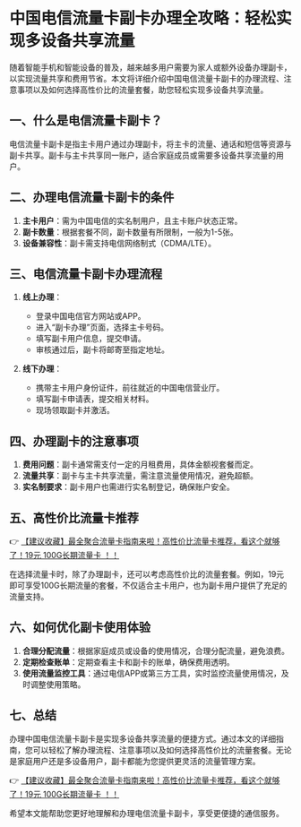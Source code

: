 # 中国电信流量卡副卡办理全攻略：轻松实现多设备共享流量

随着智能手机和智能设备的普及，越来越多用户需要为家人或额外设备办理副卡，以实现流量共享和费用节省。本文将详细介绍中国电信流量卡副卡的办理流程、注意事项以及如何选择高性价比的流量套餐，助您轻松实现多设备共享流量。

## 一、什么是电信流量卡副卡？

电信流量卡副卡是指主卡用户通过办理副卡，将主卡的流量、通话和短信等资源与副卡共享。副卡与主卡共享同一账户，适合家庭成员或需要多设备共享流量的用户。

## 二、办理电信流量卡副卡的条件

1. **主卡用户**：需为中国电信的实名制用户，且主卡账户状态正常。
2. **副卡数量**：根据套餐不同，副卡数量有所限制，一般为1-5张。
3. **设备兼容性**：副卡需支持电信网络制式（CDMA/LTE）。

## 三、电信流量卡副卡办理流程

1. **线上办理**：
   - 登录中国电信官方网站或APP。
   - 进入“副卡办理”页面，选择主卡号码。
   - 填写副卡用户信息，提交申请。
   - 审核通过后，副卡将邮寄至指定地址。

2. **线下办理**：
   - 携带主卡用户身份证件，前往就近的中国电信营业厅。
   - 填写副卡申请表，提交相关材料。
   - 现场领取副卡并激活。

## 四、办理副卡的注意事项

1. **费用问题**：副卡通常需支付一定的月租费用，具体金额视套餐而定。
2. **流量共享**：副卡与主卡共享流量，需注意流量使用情况，避免超额。
3. **实名制要求**：副卡用户也需进行实名制登记，确保账户安全。

## 五、高性价比流量卡推荐

👉 [【建议收藏】最全聚合流量卡指南来啦！高性价比流量卡推荐，看这个就够了！19元 100G长期流量卡 ！！](https://bit.ly/Liuliangka)

在选择流量卡时，除了办理副卡，还可以考虑高性价比的流量套餐。例如，19元即可享受100G长期流量的套餐，不仅适合主卡用户，也为副卡用户提供了充足的流量支持。

## 六、如何优化副卡使用体验

1. **合理分配流量**：根据家庭成员或设备的使用情况，合理分配流量，避免浪费。
2. **定期检查账单**：定期查看主卡和副卡的账单，确保费用透明。
3. **使用流量监控工具**：通过电信APP或第三方工具，实时监控流量使用情况，及时调整使用策略。

## 七、总结

办理中国电信流量卡副卡是实现多设备共享流量的便捷方式。通过本文的详细指南，您可以轻松了解办理流程、注意事项以及如何选择高性价比的流量套餐。无论是家庭用户还是多设备用户，副卡都能为您提供更灵活的流量管理方案。

👉 [【建议收藏】最全聚合流量卡指南来啦！高性价比流量卡推荐，看这个就够了！19元 100G长期流量卡 ！！](https://bit.ly/Liuliangka)

希望本文能帮助您更好地理解和办理电信流量卡副卡，享受更便捷的通信服务。